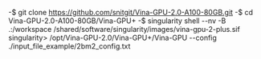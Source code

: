-$ git clone https://github.com/snitgit/Vina-GPU-2.0-A100-80GB.git
-$ cd Vina-GPU-2.0-A100-80GB/Vina-GPU+
-$ singularity shell --nv -B .:/workspace /shared/software/singularity/images/vina-gpu-2-plus.sif
singularity> /opt/Vina-GPU-2.0/Vina-GPU+/Vina-GPU  --config ./input_file_example/2bm2_config.txt
